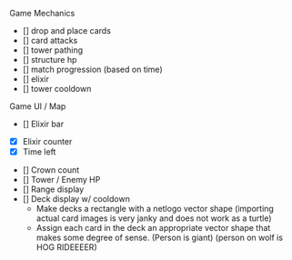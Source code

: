 Game Mechanics
- [] drop and place cards
- [] card attacks
- [] tower pathing
- [] structure hp
- [] match progression (based on time)
- [] elixir
- [] tower cooldown

Game UI / Map
- [] Elixir bar
- [x] Elixir counter
- [x] Time left
- [] Crown count
- [] Tower / Enemy HP
- [] Range display
- [] Deck display w/ cooldown
    - Make decks a rectangle with a netlogo vector shape (importing actual card images is very janky and does not work as a turtle)
    - Assign each card in the deck an appropriate vector shape that makes some degree of sense. (Person is giant) (person on wolf is HOG RIDEEEER)